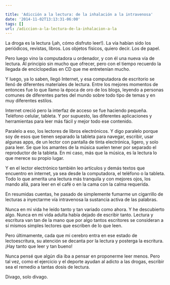 ```yaml
---

title: 'Adicción a la lectura: de la inhalación a la intravenosa'
date: '2014-11-02T13:13:31-06:00'
tags: []
url: /adiccion-a-la-lectura-de-la-inhalacion-a-la
---
```

La droga es la lectura (¡ah, cómo disfruto leer!). La vía habían sido los periódicos, revistas, libros. Los objetos físicos, quiero decir. Los de papel.

Pero luego vino la computadora u ordenador, y con él una nueva vía de lectura. Al principio sin mucho que ofrecer, pero con el tiempo recuerdo la llegada de enciclopedias en CD que me entretenían mucho.

Y luego, ya lo saben, llegó Internet, y esa computadora de escritorio se llenó de diferentes materiales de lectura. Entre los mejores momentos de entonces fue lo que llamo la época de oro de los blogs, leyendo a personas comunes de diferentes partes del mundo sobre todo tipo de temas y en muy diferentes estilos.

Internet creció pero la interfaz de acceso se fue haciendo pequeña. Teléfono celular, tableta. Y por supuesto, las diferentes aplicaciones y herramientas para leer más fácil y mejor todo ese contenido.

Paralelo a eso, los lectores de libros electrónicos. Y digo paralelo porque soy de esos que tienen separado la tableta para navegar, escribir, usar algunas apps, de un lector con pantalla de tinta electrónica, ligero, y solo para leer. Se que los amantes de la música suelen tener por separado el reproductor de la tableta. En mi caso, más que la música, es la lectura lo que merece su propio lugar.

Y en el lector electrónico también leo artículos y demás textos que encuentro en internet, ya sea desde la computadora, el teléfono o la tableta. Todo lo que amerita una lectura más tranquila y con mejores ojos, los mando allá, para leer en el café o en la cama con la calma requerida.

En resumidas cuentas, he pasado de simplemente fumarme un cigarrillo de lecturas a inyectarme vía intravenosa la sustancia activa de las palabras.

Nunca en mi vida he leído tanto y tan variado como ahora. Y he descubierto algo. Nunca en mi vida adulta había dejado de escribir tanto. Lectura y escritura van tan de la mano que por algo tantos escritores se consideran a sí mismos simples lectores que escriben de lo que leen.

Pero últimamente, cada que mi cerebro entra en ese estado de lectoescritura, su atención se decanta por la lectura y posterga la escritura. ¡Hay tanto que leer y tan bueno!

Nunca pensé que algún día iba a pensar en proponerme leer menos. Pero tal vez, como el ejercicio y el deporte ayudan al adicto a las drogas, escribir sea el remedio a tantas dosis de lectura.

Divago, solo divago.
